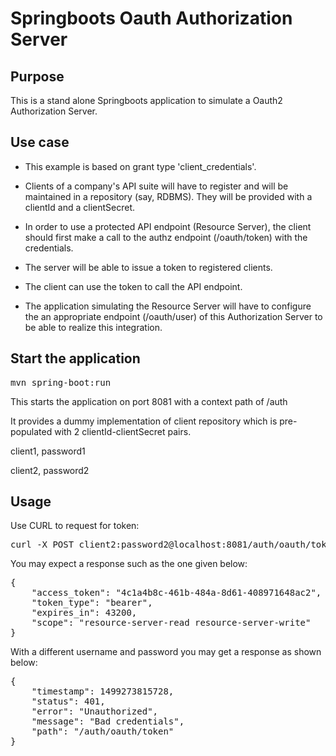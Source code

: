 # Springboots Oauth Authorization Server



## Purpose

This is a stand alone Springboots application to simulate a Oauth2 Authorization Server.


## Use case

- This example is based on grant type 'client_credentials'.

- Clients of a company's API suite will have to register and will be maintained in a repository (say, RDBMS). They will be provided with a clientId and a clientSecret.

- In order to use a protected API endpoint (Resource Server), the client should first make a call to the authz endpoint (/oauth/token) with the credentials.

- The server will be able to issue a token to registered clients.

- The client can use the token to call the API endpoint.

- The application simulating the Resource Server will have to configure the an appropriate endpoint (/oauth/user) of this Authorization Server to be able to realize this 
integration.


## Start the application

<pre>
mvn spring-boot:run
</pre>

This starts the application on port 8081 with a context path of /auth

It provides a dummy implementation of client repository which is pre-populated with 2 clientId-clientSecret pairs.

client1, password1

client2, password2



## Usage

Use CURL to request for token:

<pre>
curl -X POST client2:password2@localhost:8081/auth/oauth/token -d grant_type=client_credentials
</pre>

You may expect a response such as the one given below:
<pre>
{
    "access_token": "4c1a4b8c-461b-484a-8d61-408971648ac2",
    "token_type": "bearer",
    "expires_in": 43200,
    "scope": "resource-server-read resource-server-write"
}
</pre>

With a different username and password you may get a response as shown below:
<pre>
{
    "timestamp": 1499273815728,
    "status": 401,
    "error": "Unauthorized",
    "message": "Bad credentials",
    "path": "/auth/oauth/token"
}
</pre>